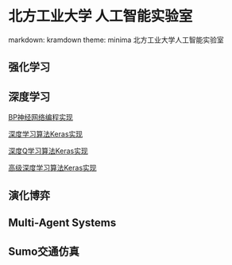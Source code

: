 # 北方工业大学 人工智能实验室
markdown: kramdown
theme: minima
北方工业大学人工智能实验室

## 强化学习

## 深度学习

[BP神经网络编程实现](深度学习算法实现\BP神经网络编程实现.md)

[深度学习算法Keras实现](深度学习算法实现\深度学习算法Keras实现.md)

[深度Q学习算法Keras实现](深度学习算法实现\深度Q学习算法Keras实现.md)

[高级深度学习算法Keras实现](深度学习算法实现\高级深度学习算法Keras实现.md)

## 演化博弈

## Multi-Agent Systems

## Sumo交通仿真
